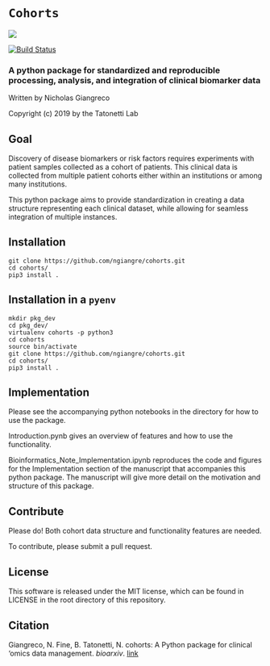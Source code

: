 # `Cohorts`

![](https://marksmanhealthcare.com/wp-content/uploads/2018/09/Health-Economics-of-Personalized-Medicine-.png)


[![Build Status](https://travis-ci.com/ngiangre/cohorts.svg?branch=master)](https://travis-ci.com/ngiangre/cohorts)

### A python package for standardized and reproducible processing, analysis, and integration of clinical biomarker data

Written by Nicholas Giangreco

Copyright (c) 2019 by the Tatonetti Lab

## Goal

Discovery of disease biomarkers or risk factors requires experiments with patient samples collected as a cohort of patients. This clinical data is collected from multiple patient cohorts either within an institutions or among many institutions. 

This python package aims to provide standardization in creating a data structure representing each clinical dataset, while allowing for seamless integration of multiple instances.


## Installation

```
git clone https://github.com/ngiangre/cohorts.git
cd cohorts/
pip3 install .
```

## Installation in a `pyenv`

```
mkdir pkg_dev
cd pkg_dev/
virtualenv cohorts -p python3
cd cohorts
source bin/activate
git clone https://github.com/ngiangre/cohorts.git
cd cohorts/
pip3 install .
```

## Implementation

Please see the accompanying python notebooks in the directory for how to use the package.

Introduction.pynb gives an overview of features and how to use the functionality.

Bioinformatics_Note_Implementation.ipynb reproduces the code and figures for the Implementation section of the manuscript that accompanies this python package. The manuscript will give more detail on the motivation and structure of this package. 


## Contribute

Please do! Both cohort data structure and functionality features are needed. 

To contribute, please submit a pull request.

## License

This software is released under the MIT license, which can be found in LICENSE in the root directory of this repository.

## Citation

Giangreco, N. Fine, B. Tatonetti, N. cohorts: A Python package for clinical ‘omics data management. _bioarxiv_. [link](https://www.biorxiv.org/content/10.1101/626051v1)

<!--
#### Testing with `nosetests` (for author)

```
cd cohorts/cohorts
/anaconda/envs/py3/bin/nosetests
```
-->
